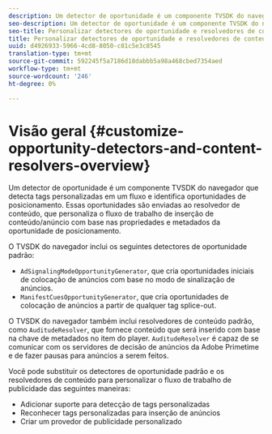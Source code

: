 ```yaml
---
description: Um detector de oportunidade é um componente TVSDK do navegador que detecta tags personalizadas em um fluxo e identifica oportunidades de posicionamento. Essas oportunidades são enviadas ao resolvedor de conteúdo, que personaliza o fluxo de trabalho de inserção de conteúdo/anúncio com base nas propriedades e metadados da oportunidade de posicionamento.
seo-description: Um detector de oportunidade é um componente TVSDK do navegador que detecta tags personalizadas em um fluxo e identifica oportunidades de posicionamento. Essas oportunidades são enviadas ao resolvedor de conteúdo, que personaliza o fluxo de trabalho de inserção de conteúdo/anúncio com base nas propriedades e metadados da oportunidade de posicionamento.
seo-title: Personalizar detectores de oportunidade e resolvedores de conteúdo
title: Personalizar detectores de oportunidade e resolvedores de conteúdo
uuid: d4926933-5966-4cd8-8050-c81c5e3c8545
translation-type: tm+mt
source-git-commit: 592245f5a7186d18dabbb5a98a468cbed7354aed
workflow-type: tm+mt
source-wordcount: '246'
ht-degree: 0%

---
```



# Visão geral {#customize-opportunity-detectors-and-content-resolvers-overview}

Um detector de oportunidade é um componente TVSDK do navegador que detecta tags personalizadas em um fluxo e identifica oportunidades de posicionamento. Essas oportunidades são enviadas ao resolvedor de conteúdo, que personaliza o fluxo de trabalho de inserção de conteúdo/anúncio com base nas propriedades e metadados da oportunidade de posicionamento.

O TVSDK do navegador inclui os seguintes detectores de oportunidade padrão:

* `AdSignalingModeOpportunityGenerator`, que cria oportunidades iniciais de colocação de anúncios com base no modo de sinalização de anúncios.
* `ManifestCuesOpportunityGenerator`, que cria oportunidades de colocação de anúncios a partir de qualquer tag splice-out.

O TVSDK do navegador também inclui resolvedores de conteúdo padrão, como `AuditudeResolver`, que fornece conteúdo que será inserido com base na chave de metadados no item do player. `AuditudeResolver` é capaz de se comunicar com os servidores de decisão de anúncios da Adobe Primetime e de fazer pausas para anúncios a serem feitos.

Você pode substituir os detectores de oportunidade padrão e os resolvedores de conteúdo para personalizar o fluxo de trabalho de publicidade das seguintes maneiras:

* Adicionar suporte para detecção de tags personalizadas
* Reconhecer tags personalizadas para inserção de anúncios
* Criar um provedor de publicidade personalizado

